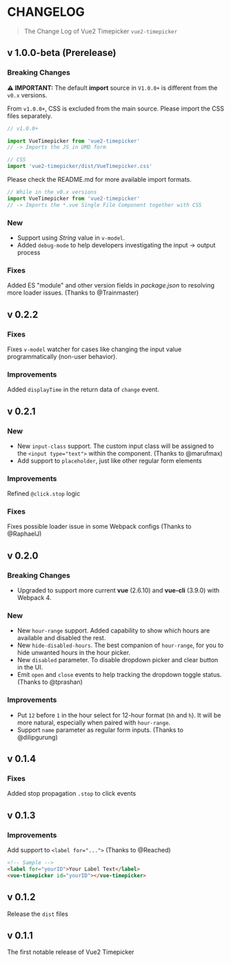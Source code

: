 # CHANGELOG

> The Change Log of Vue2 Timepicker `vue2-timepicker`

## v 1.0.0-beta (Prerelease)

### Breaking Changes

**⚠️ IMPORTANT:** The default **import** source in `V1.0.0+` is different from the `v0.x` versions.

From `v1.0.0+`, CSS is excluded from the main source. Please import the CSS files separately.

```javascript
// v1.0.0+

import VueTimepicker from 'vue2-timepicker'
// -> Imports the JS in UMD form

// CSS
import 'vue2-timepicker/dist/VueTimepicker.css'
```

Please check the README.md for more available import formats.

```javascript
// While in the v0.x versions
import VueTimepicker from 'vue2-timepicker'
// -> Imports the *.vue Single File Component together with CSS
```

### New

- Support using _String_ value in `v-model`.
- Added `debug-mode` to help developers investigating the input -> output process

### Fixes

Added ES "module" and other version fields in _package.json_ to resolving more loader issues. (Thanks to @Trainmaster)

## v 0.2.2

### Fixes

Fixes `v-model` watcher for cases like changing the input value programmatically (non-user behavior).

### Improvements

Added `displayTime` in the return data of `change` event.

## v 0.2.1

### New

- New `input-class` support. The custom input class will be assigned to the `<input type="text">` within the component. (Thanks to @marufmax)
- Add support to `placeholder`, just like other regular form elements

### Improvements

Refined `@click.stop` logic

### Fixes

Fixes possible loader issue in some Webpack configs (Thanks to @RaphaelJ)

## v 0.2.0

### Breaking Changes

- Upgraded to support more current **vue** (2.6.10) and **vue-cli** (3.9.0) with Webpack 4.

### New

- New `hour-range` support. Added capability to show which hours are available and disabled the rest.
- New `hide-disabled-hours`. The best companion of `hour-range`, for you to hide unwanted hours in the hour picker.
- New `disabled` parameter. To disable dropdown picker and clear button in the UI.
- Emit `open` and `close` events to help tracking the dropdown toggle status. (Thanks to @tprashan)

### Improvements

- Put `12` before `1` in the hour select for 12-hour format (`hh` and `h`). It will be more natural, especially when paired with `hour-range`.
- Support `name` parameter as regular form inputs. (Thanks to @dilipgurung)

## v 0.1.4

### Fixes

Added stop propagation `.stop` to click events

## v 0.1.3

### Improvements

Add support to `<label for="...">` (Thanks to @Reached)

```html
<!-- Sample -->
<label for="yourID">Your Label Text</label>
<vue-timepicker id="yourID"></vue-timepicker>
```

## v 0.1.2

Release the `dist` files

## v 0.1.1

The first notable release of Vue2 Timepicker
